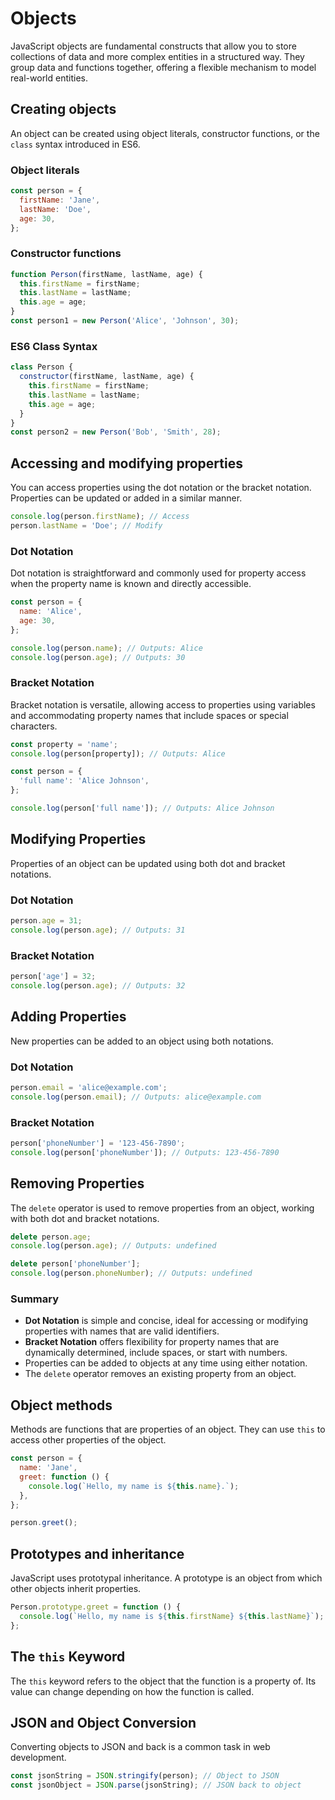 # Objects

JavaScript objects are fundamental constructs that allow you to store collections of data and more complex entities in a structured way. They group data and functions together, offering a flexible mechanism to model real-world entities.

## Creating objects

An object can be created using object literals, constructor functions, or the `class` syntax introduced in ES6.

### Object literals

```js
const person = {
  firstName: 'Jane',
  lastName: 'Doe',
  age: 30,
};
```

### Constructor functions

```js
function Person(firstName, lastName, age) {
  this.firstName = firstName;
  this.lastName = lastName;
  this.age = age;
}
const person1 = new Person('Alice', 'Johnson', 30);
```

### ES6 Class Syntax

```js
class Person {
  constructor(firstName, lastName, age) {
    this.firstName = firstName;
    this.lastName = lastName;
    this.age = age;
  }
}
const person2 = new Person('Bob', 'Smith', 28);
```

## Accessing and modifying properties

You can access properties using the dot notation or the bracket notation. Properties can be updated or added in a similar manner.

```js
console.log(person.firstName); // Access
person.lastName = 'Doe'; // Modify
```

### Dot Notation

Dot notation is straightforward and commonly used for property access when the property name is known and directly accessible.

```javascript
const person = {
  name: 'Alice',
  age: 30,
};

console.log(person.name); // Outputs: Alice
console.log(person.age); // Outputs: 30
```

### Bracket Notation

Bracket notation is versatile, allowing access to properties using variables and accommodating property names that include spaces or special characters.

```javascript
const property = 'name';
console.log(person[property]); // Outputs: Alice

const person = {
  'full name': 'Alice Johnson',
};

console.log(person['full name']); // Outputs: Alice Johnson
```

## Modifying Properties

Properties of an object can be updated using both dot and bracket notations.

### Dot Notation

```javascript
person.age = 31;
console.log(person.age); // Outputs: 31
```

### Bracket Notation

```javascript
person['age'] = 32;
console.log(person.age); // Outputs: 32
```

## Adding Properties

New properties can be added to an object using both notations.

### Dot Notation

```javascript
person.email = 'alice@example.com';
console.log(person.email); // Outputs: alice@example.com
```

### Bracket Notation

```javascript
person['phoneNumber'] = '123-456-7890';
console.log(person['phoneNumber']); // Outputs: 123-456-7890
```

## Removing Properties

The `delete` operator is used to remove properties from an object, working with both dot and bracket notations.

```javascript
delete person.age;
console.log(person.age); // Outputs: undefined

delete person['phoneNumber'];
console.log(person.phoneNumber); // Outputs: undefined
```

### Summary

- **Dot Notation** is simple and concise, ideal for accessing or modifying properties with names that are valid identifiers.
- **Bracket Notation** offers flexibility for property names that are dynamically determined, include spaces, or start with numbers.
- Properties can be added to objects at any time using either notation.
- The `delete` operator removes an existing property from an object.

## Object methods

Methods are functions that are properties of an object. They can use `this` to access other properties of the object.

```js
const person = {
  name: 'Jane',
  greet: function () {
    console.log(`Hello, my name is ${this.name}.`);
  },
};

person.greet();
```

## Prototypes and inheritance

JavaScript uses prototypal inheritance. A prototype is an object from which other objects inherit properties.

```js
Person.prototype.greet = function () {
  console.log(`Hello, my name is ${this.firstName} ${this.lastName}`);
};
```

## The `this` Keyword

The `this` keyword refers to the object that the function is a property of. Its value can change depending on how the function is called.

## JSON and Object Conversion

Converting objects to JSON and back is a common task in web development.

```js
const jsonString = JSON.stringify(person); // Object to JSON
const jsonObject = JSON.parse(jsonString); // JSON back to object
```